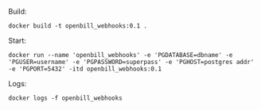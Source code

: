 

Build:

    docker build -t openbill_webhooks:0.1 .


Start:

    docker run --name 'openbill_webhooks' -e 'PGDATABASE=dbname' -e 'PGUSER=username' -e 'PGPASSWORD=superpass' -e 'PGHOST=postgres addr' -e 'PGPORT=5432' -itd openbill_webhooks:0.1 

Logs: 

    docker logs -f openbill_webhooks
